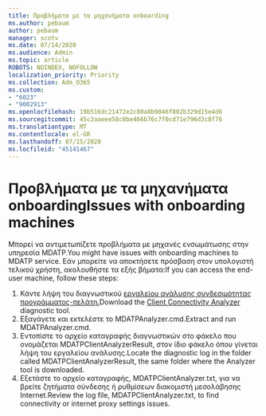 ```yaml
---
title: Προβλήματα με τα μηχανήματα onboarding
ms.author: pebaum
author: pebaum
manager: scotv
ms.date: 07/14/2020
ms.audience: Admin
ms.topic: article
ROBOTS: NOINDEX, NOFOLLOW
localization_priority: Priority
ms.collection: Adm_O365
ms.custom:
- "6023"
- "9002913"
ms.openlocfilehash: 19b516dc21472e2c80a8b9046f802b329d15e4d6
ms.sourcegitcommit: 45c2aaeee58c0be466b76c7f0cd71e796d3c8f76
ms.translationtype: MT
ms.contentlocale: el-GR
ms.lasthandoff: 07/15/2020
ms.locfileid: "45141467"
---
```

# <a name="issues-with-onboarding-machines"></a><span data-ttu-id="4fd29-102">Προβλήματα με τα μηχανήματα onboarding</span><span class="sxs-lookup"><span data-stu-id="4fd29-102">Issues with onboarding machines</span></span>

<span data-ttu-id="4fd29-103">Μπορεί να αντιμετωπίζετε προβλήματα με μηχανές ενσωμάτωσης στην υπηρεσία MDATP.</span><span class="sxs-lookup"><span data-stu-id="4fd29-103">You might have issues with onboarding machines to MDATP service.</span></span> <span data-ttu-id="4fd29-104">Εάν μπορείτε να αποκτήσετε πρόσβαση στον υπολογιστή τελικού χρήστη, ακολουθήστε τα εξής βήματα:</span><span class="sxs-lookup"><span data-stu-id="4fd29-104">If you can access the end-user machine, follow these steps:</span></span>

1. <span data-ttu-id="4fd29-105">Κάντε λήψη του διαγνωστικού [εργαλείου ανάλυσης συνδεσιμότητας προγράμματος-πελάτη.](https://aka.ms/mdatpanalyzer)</span><span class="sxs-lookup"><span data-stu-id="4fd29-105">Download the [Client Connectivity Analyzer](https://aka.ms/mdatpanalyzer) diagnostic tool.</span></span>
2. <span data-ttu-id="4fd29-106">Εξαγάγετε και εκτελέστε το MDATPAnalyzer.cmd.</span><span class="sxs-lookup"><span data-stu-id="4fd29-106">Extract and run MDATPAnalyzer.cmd.</span></span>
3. <span data-ttu-id="4fd29-107">Εντοπίστε το αρχείο καταγραφής διαγνωστικών στο φάκελο που ονομάζεται MDATPClientAnalyzerResult, στον ίδιο φάκελο όπου γίνεται λήψη του εργαλείου ανάλυσης.</span><span class="sxs-lookup"><span data-stu-id="4fd29-107">Locate the diagnostic log in the folder called MDATPClientAnalyzerResult, the same folder where the Analyzer tool is downloaded.</span></span>
4. <span data-ttu-id="4fd29-108">Εξετάστε το αρχείο καταγραφής, MDATPClientAnalyzer.txt, για να βρείτε ζητήματα σύνδεσης ή ρυθμίσεων διακομιστή μεσολάβησης Internet.</span><span class="sxs-lookup"><span data-stu-id="4fd29-108">Review the log file, MDATPClientAnalyzer.txt, to find connectivity or internet proxy settings issues.</span></span>
